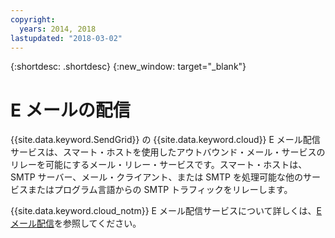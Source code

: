 ```yaml
---
copyright:
  years: 2014, 2018
lastupdated: "2018-03-02"
---
```


{:shortdesc: .shortdesc}
{:new_window: target="_blank"}

# E メールの配信

{{site.data.keyword.SendGrid}} の {{site.data.keyword.cloud}} E メール配信サービスは、スマート・ホストを使用したアウトバウンド・メール・サービスのリレーを可能にするメール・リレー・サービスです。スマート・ホストは、SMTP サーバー、メール・クライアント、または SMTP を処理可能な他のサービスまたはプログラム言語からの SMTP トラフィックをリレーします。 

{{site.data.keyword.cloud_notm}} E メール配信サービスについて詳しくは、[E メール配信](/docs/infrastructure/email-delivery/index.html)を参照してください。
